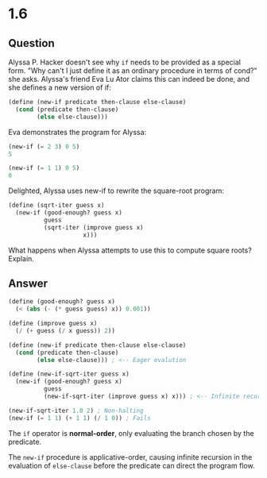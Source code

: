 # 1.6

## Question

Alyssa P. Hacker doesn't see why `if` needs to be provided as a special form. "Why can't I just define it as an ordinary procedure in terms of cond?" she asks. Alyssa's friend Eva Lu Ator claims this can indeed be done, and she defines a new version of if:

```scheme
(define (new-if predicate then-clause else-clause)
  (cond (predicate then-clause)
        (else else-clause)))
```

Eva demonstrates the program for Alyssa:

```scheme
(new-if (= 2 3) 0 5)
5

(new-if (= 1 1) 0 5)
0
```

Delighted, Alyssa uses new-if to rewrite the square-root program:

```scheme
(define (sqrt-iter guess x)
  (new-if (good-enough? guess x)
          guess
          (sqrt-iter (improve guess x)
                     x)))
```

What happens when Alyssa attempts to use this to compute square roots? Explain.

## Answer

```scheme
(define (good-enough? guess x)
  (< (abs (- (* guess guess) x)) 0.001))

(define (improve guess x)
  (/ (+ guess (/ x guess)) 2))

(define (new-if predicate then-clause else-clause)
  (cond (predicate then-clause)
        (else else-clause))) ; <-- Eager evalution

(define (new-if-sqrt-iter guess x)
  (new-if (good-enough? guess x)
          guess 
          (new-if-sqrt-iter (improve guess x) x))) ; <-- Infinite recursion

(new-if-sqrt-iter 1.0 2) ; Non-halting
(new-if (= 1 1) (+ 1 1) (/ 1 0)) ; Fails
```

The `if` operator is **normal-order**, only evaluating the branch chosen by the predicate.

The `new-if` procedure is applicative-order, causing infinite recursion in the evaluation of `else-clause` before the predicate can direct the program flow.
